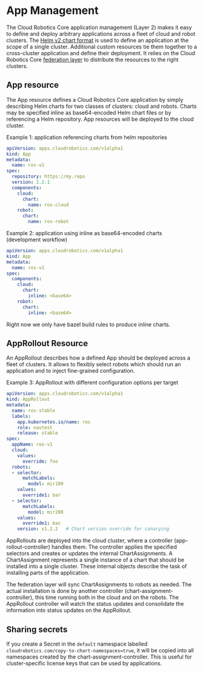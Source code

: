 # App Management

The Cloud Robotics Core application management (Layer 2) makes it easy to define and deploy
arbitrary applications across a fleet of cloud and robot clusters. The
[Helm v2 chart format](https://helm.sh/docs/developing_charts/) is used to define an application
at the scope of a single cluster. Additional custom resources tie them together to a
cross-cluster application and define their deployment. It relies on the Cloud Robotics Core
[federation layer](federation.md) to distribute the resources to the right clusters.

## App resource

The App resource defines a Cloud Robotics Core application by simply describing Helm charts for
two classes of clusters: cloud and robots. Charts may be specified inline as base64-encoded Helm
chart files or by referencing a Helm repository. App resources will be deployed to the cloud
cluster.

Example 1: application referencing charts from helm repositories

```yaml
apiVersion: apps.cloudrobotics.com/v1alpha1
kind: App
metadata:
  name: ros-v1
spec:
  repository: https://my.repo
  version: 1.2.1
  components:
    cloud:
      chart:
        name: ros-cloud
    robot:
      chart:
        name: ros-robot
```

Example 2: application using inline as base64-encoded charts (development workflow)

```yaml
apiVersion: apps.cloudrobotics.com/v1alpha1
kind: App
metadata:
  name: ros-v1
spec:
  components:
    cloud:
      chart:
        inline: <base64>
    robot:
      chart:
        inline: <base64>
```

Right now we only have bazel build rules to produce inline charts.

## AppRollout Resource

An AppRollout describes how a defined App should be deployed across a fleet of clusters. It allows
to flexibly select robots which should run an application and to inject fine-grained configuration.

Example 3: AppRollout with different configuration options per target

```yaml
apiVersion: apps.cloudrobotics.com/v1alpha1
kind: AppRollout
metadata:
  name: ros-stable
  labels:
    app.kubernetes.io/name: ros
    role: navtest
    release: stable
spec:
  appName: ros-v1
  cloud:
    values:
      override: foo
  robots:
  - selector:
      matchLabels:
        model: mir100
    values:
      override1: bar
  - selector:
      matchLabels:
        model: mir200
    values:
      override1: baz
    version: v1.2.2   # Chart version override for canarying
```

AppRollouts are deployed into the cloud cluster, where a controller (app-rollout-controller) handles them.
The controller applies the specified selectors and creates or updates the internal
ChartAssignments. A ChartAssignment represents a single instance of a chart that should be
installed into a single cluster. These internal objects describe the task of installing parts of
the application.

The federation layer will sync ChartAssignments to robots as needed. The actual
installation is done by another controller (chart-assignment-controller), this
time running both in the cloud and on the robots. The AppRollout controller will
watch the status updates and consolidate the information into status updates on
the AppRollout.

## Sharing secrets

If you create a Secret in the `default` namespace labelled
`cloudrobotics.com/copy-to-chart-namespaces=true`, it will be copied into all
namespaces created by the chart-assignment-controller. This is useful for
cluster-specific license keys that can be used by applications.